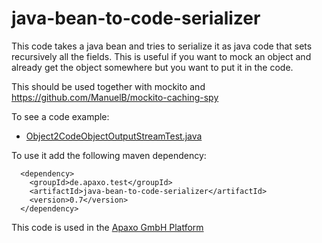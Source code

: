 java-bean-to-code-serializer
============================

This code takes a java bean and tries to serialize it as java code that sets recursively all the fields. This is useful if you want to mock an object and already get the object somewhere but you want to put it in the code.

This should be used together with mockito and https://github.com/ManuelB/mockito-caching-spy

To see a code example:
 * [Object2CodeObjectOutputStreamTest.java](https://github.com/ManuelB/java-bean-to-code-serializer/blob/master/src/test/java/de/apaxo/test/Object2CodeObjectOutputStreamTest.java)

To use it add the following maven dependency:
```
  <dependency>
    <groupId>de.apaxo.test</groupId>
    <artifactId>java-bean-to-code-serializer</artifactId>
    <version>0.7</version>
  </dependency>
```

This code is used in the [Apaxo GmbH Platform](http://www.apaxo.de)
